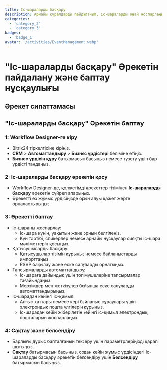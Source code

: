 ```yaml
---
title: Іс-шараларды басқару
description: Арнайы құралдарды пайдаланып, іс-шараларды оңай жоспарлаңыз және орындаңыз.
categories: 
  - 'category_2'
  - 'category_3'
badges: 
  - 'badge_1'
avatar: '/activities/EventManagement.webp'
---
```

# "Іс-шараларды басқару" Әрекетін пайдалану және баптау нұсқаулығы

## Әрекет сипаттамасы

## **"Іс-шараларды басқару" Әрекетін баптау**

### 1: Workflow Designer-ге кіру
- Bitrix24 тіркелгісіне кіріңіз.
- **CRM** > **Автоматтандыру** > **Бизнес үрдістері** бөліміне өтіңіз.
- **Бизнес үрдісін құру** батырмасын басыңыз немесе түзету үшін бар үрдісті таңдаңыз.

### 2: Іс-шараларды басқару әрекетін қосу
- Workflow Designer-де, қолжетімді әрекеттер тізімінен **Іс-шараларды басқару** әрекетін сүйреп апарыңыз.
- Әрекетті өз жұмыс үрдісіңізде орын алуы қажет жерге орналастырыңыз.

### 3: Әрекетті баптау
- Іс-шараны жоспарлау:
  - Іс-шара күнін, уақытын және орнын белгілеңіз.
  - Күн тәртібі, спикерлер немесе арнайы нұсқаулар сияқты іс-шара мәліметтерін қосыңыз.
- Қатысушыларды басқару:
  - Қатысушылар тізімін құрыңыз немесе байланыстарды импорттаңыз.
  - RSVP бақылау және еске салуларды орнатыңыз.
- Тапсырмаларды автоматтандыру:
  - Іс-шараға дайындық үшін топ мүшелеріне тапсырмалар тағайындаңыз.
  - Мерзімдер мен жеткізулер бойынша еске салуларды автоматтандырыңыз.
- Іс-шарадан кейінгі іс-қимыл:
  - Алғыс хаттары немесе кері байланыс сұраулары үшін электрондық пошта үлгілерін құрыңыз.
  - Іс-шарадан кейін жіберілетін кейінгі іс-қимыл электрондық пошталарын жоспарлаңыз.

### 4: Сақтау және белсендіру
- Барлығы дұрыс бапталғанын тексеру үшін параметрлеріңізді қарап шығыңыз.
- **Сақтау** батырмасын басыңыз, содан кейін жұмыс үрдісіндегі Іс-шараларды басқару әрекетін белсендіру үшін **Белсендіру** батырмасын басыңыз.